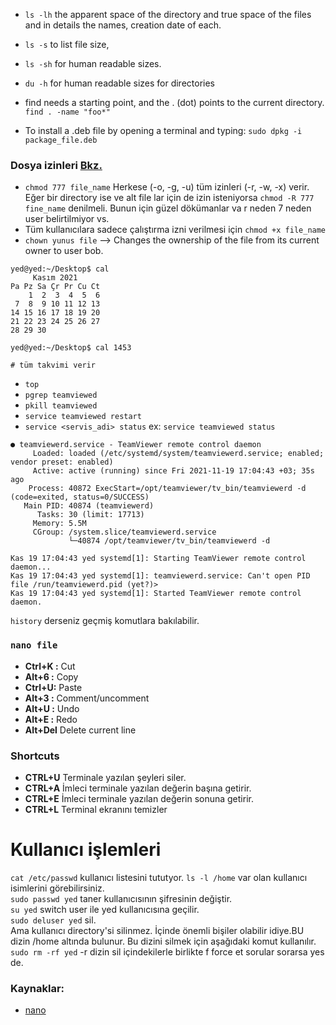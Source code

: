 
* `ls -lh`	the apparent space of the directory and true space of the files and in details the names, creation date of each.  
* `ls -s` 	to list file size,  
* `ls -sh` 	for human readable sizes.  
* `du -h` 	for human readable sizes for directories  
  
* find needs a starting point, and the . (dot) points to the current directory.  
`find . -name "foo*"`

* To install a .deb file by opening a terminal and typing:
  `sudo dpkg -i package_file.deb`
### Dosya izinleri [Bkz.](https://www.yusufsezer.com.tr/linux-dosya-ve-dizin-izinleri/)
* `chmod 777 file_name` Herkese (-o, -g, -u) tüm izinleri (-r, -w, -x) verir. Eğer bir directory ise ve alt file lar için de izin isteniyorsa `chmod -R 777 fine_name` denilmeli. Bunun için güzel dökümanlar va r neden 7 neden user belirtilmiyor vs.
* Tüm kullanıcılara sadece çalıştırma izni verilmesi için `chmod +x file_name`
* `chown yunus file` --> Changes the ownership of the file from its current owner to user bob.

```
yed@yed:~/Desktop$ cal 
     Kasım 2021       
Pa Pz Sa Çr Pr Cu Ct  
    1  2  3  4  5  6  
 7  8  9 10 11 12 13  
14 15 16 17 18 19 20  
21 22 23 24 25 26 27  
28 29 30                
                   
yed@yed:~/Desktop$ cal 1453

# tüm takvimi verir
```
* `top`
* `pgrep teamviewed`
* `pkill teamviewed`
* `service teamviewed restart`
* `service <servis_adi> status` ex: `service teamviewed status` 
```
● teamviewerd.service - TeamViewer remote control daemon
     Loaded: loaded (/etc/systemd/system/teamviewerd.service; enabled; vendor preset: enabled)
     Active: active (running) since Fri 2021-11-19 17:04:43 +03; 35s ago
    Process: 40872 ExecStart=/opt/teamviewer/tv_bin/teamviewerd -d (code=exited, status=0/SUCCESS)
   Main PID: 40874 (teamviewerd)
      Tasks: 30 (limit: 17713)
     Memory: 5.5M
     CGroup: /system.slice/teamviewerd.service
             └─40874 /opt/teamviewer/tv_bin/teamviewerd -d

Kas 19 17:04:43 yed systemd[1]: Starting TeamViewer remote control daemon...
Kas 19 17:04:43 yed systemd[1]: teamviewerd.service: Can't open PID file /run/teamviewerd.pid (yet?)>
Kas 19 17:04:43 yed systemd[1]: Started TeamViewer remote control daemon.

```

`history` derseniz geçmiş komutlara bakılabilir.


### `nano file` 
* **Ctrl+K :**  Cut
* **Alt+6  :**	Copy
* **Ctrl+U:**	Paste
* **Alt+3 :**	Comment/uncomment
* **Alt+U :**	Undo
* **Alt+E :**	Redo
* **Alt+Del**	Delete current line

### Shortcuts
* **CTRL+U** Terminale yazılan şeyleri siler.
* **CTRL+A** İmleci terminale yazılan değerin başına getirir.
* **CTRL+E** İmleci terminale yazılan değerin sonuna getirir.
* **CTRL+L** Terminal ekranını temizler
  
# Kullanıcı işlemleri
`cat /etc/passwd` kullanıcı listesini tututyor.
`ls -l /home` var olan kullanıcı isimlerini görebilirsiniz.  
`sudo passwd yed` taner kullanıcısının şifresinin değiştir.  
`su yed` switch user ile yed kullanıcısına geçilir.  
`sudo deluser yed` sil.  
Ama kullanıcı directory'si silinmez. İçinde önemli bişiler olabilir idiye.BU dizin /home altında bulunur. Bu dizini silmek için aşağıdaki komut kullanılır.
`sudo rm -rf yed` -r dizin sil içindekilerle birlikte f force et sorular sorarsa yes de.

  

### Kaynaklar:
* [nano](https://www.nano-editor.org/dist/latest/cheatsheet.html)
